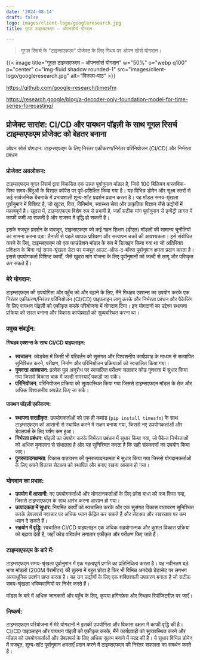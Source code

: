 ```yaml
---
date: '2024-08-14'
draft: false
logo: images/client-logo/googleresearch.jpg
title: गुगल टाइम्सएफएम – ओपनसोर्स योगदान

---
```

> गूगल रिसर्च के "टाइम्सएफएम" प्रोजेक्ट के लिए गिथब पर ओपन सोर्स योगदान।


{{< image title="गूगल टाइम्सएफएम – ओपनसोर्स योगदान" w="50%" o="webp q100" p="center" c="img-fluid shadow rounded-1" src="images/client-logo/googleresearch.jpg" alt="विकल्प-पाठ" >}}

https://github.com/google-research/timesfm

https://research.google/blog/a-decoder-only-foundation-model-for-time-series-forecasting/

## प्रोजेक्ट सारांश: CI/CD और पायथन पॉइज़ी के साथ गूगल रिसर्च टाइम्सएफएम प्रोजेक्ट को बेहतर बनाना

ओपन सोर्स योगदान: टाइम्सएफएम के लिए निरंतर एकीकरण/निरंतर परिनियोजन (CI/CD) और निर्भरता प्रबंधन

### प्रोजेक्ट अवलोकन:

टाइम्सएफएम गूगल रिसर्च द्वारा विकसित एक उन्नत पूर्वानुमान मॉडल है, जिसे 100 बिलियन वास्तविक-विश्व समय-बिंदुओं के विशाल कॉर्पस पर पूर्व-प्रशिक्षित किया गया है। यह विभिन्न डोमेन और सूक्ष्म स्तरों से कई सार्वजनिक बेंचमार्क में प्रभावशाली शून्य-शॉट प्रदर्शन प्रदान करता है। यह मॉडल समय-श्रृंखला पूर्वानुमान में विशिष्ट है, जो खुदरा, वित्त, विनिर्माण, स्वास्थ्य सेवा और प्राकृतिक विज्ञान जैसे उद्योगों में महत्वपूर्ण है। खुदरा में, टाइम्सएफएम विशेष रूप से प्रभावी है, जहाँ सटीक मांग पूर्वानुमान से इन्वेंट्री लागत में काफी कमी आ सकती है और राजस्व में वृद्धि हो सकती है।

इसके मजबूत प्रदर्शन के बावजूद, टाइम्सएफएम को कई गहन शिक्षण (डीएल) मॉडलों की सामान्य चुनौतियों का सामना करना पड़ा: तैनाती से पहले व्यापक प्रशिक्षण और सत्यापन चक्रों की आवश्यकता। इसे संबोधित करने के लिए, टाइम्सएफएम को एक फाउंडेशन मॉडल के रूप में डिज़ाइन किया गया था जो अतिरिक्त प्रशिक्षण के बिना नई समय-श्रृंखला डेटा पर मजबूत आउट-ऑफ-द-बॉक्स पूर्वानुमान क्षमता प्रदान करता है। इससे उपयोगकर्ता विशिष्ट कार्यों, जैसे खुदरा मांग योजना के लिए पूर्वानुमानों को जल्दी से लागू और परिष्कृत कर सकते हैं।

### मेरे योगदान:

टाइम्सएफएम की उपयोगिता और पहुँच को और बढ़ाने के लिए, मैंने गिथहब एक्शन्स का उपयोग करके एक निरंतर एकीकरण/निरंतर परिनियोजन (CI/CD) पाइपलाइन लागू करके और निर्भरता प्रबंधन और पैकेजिंग के लिए पायथन पॉइज़ी को एकीकृत करके परियोजना में योगदान दिया। इन योगदानों का उद्देश्य स्थापना प्रक्रिया को सरल बनाना और विकास कार्यप्रवाहों को सुव्यवस्थित करना था।

### प्रमुख संवर्द्धन:

#### गिथहब एक्शन्स के साथ CI/CD पाइपलाइन:

- **स्वचालन**: कोडबेस में किसी भी परिवर्तन को सुसंगत और विश्वसनीय कार्यप्रवाह के माध्यम से सत्यापित सुनिश्चित करने, परीक्षण, निर्माण और परिनियोजन प्रक्रियाओं को स्वचालित किया गया।
- **गुणवत्ता आश्वासन**: प्रत्येक पुल अनुरोध पर स्वचालित परीक्षण चलाकर कोड गुणवत्ता में सुधार किया गया जिससे विकास चक्र में जल्दी समस्याएँ पकड़ी जा सकें।
- **परिनियोजन**: परिनियोजन प्रक्रिया को सुव्यवस्थित किया गया जिससे टाइम्सएफएम मॉडल के तेज और अधिक विश्वसनीय अपडेट किए जा सकें।

#### पायथन पॉइज़ी एकीकरण:

- **स्थापना सरलीकृत**: उपयोगकर्ताओं को एक ही कमांड (`pip install timesfm`) के साथ टाइम्सएफएम को आसानी से स्थापित करने में सक्षम बनाया गया, जिससे नए उपयोगकर्ताओं और डेवलपर्स के लिए घर्षण कम हुआ।
- **निर्भरता प्रबंधन**: पॉइज़ी का उपयोग करके निर्भरता प्रबंधन में सुधार किया गया, जो पैकेज निर्भरताओं को अधिक कुशलता से संभालता है और यह सुनिश्चित करता है कि सही संस्करणों का उपयोग किया जाए।
- **पुनरुत्पादनक्षमता**: विकास वातावरण की पुनरुत्पादनक्षमता में सुधार किया गया जिससे योगदानकर्ताओं के लिए अपने विकास सेटअप को स्थापित और बनाए रखना आसान हो गया।

### योगदान का प्रभाव:

- **उपयोग में आसानी**: नए उपयोगकर्ताओं और योगदानकर्ताओं के लिए प्रवेश बाधा को कम किया गया, जिससे टाइम्सएफएम के साथ आरंभ करना आसान हो गया।
- **उत्पादकता में सुधार**: नियमित कार्यों को स्वचालित करके और एक सुसंगत विकास वातावरण सुनिश्चित करके डेवलपर्स नवाचार पर अधिक ध्यान केंद्रित कर सकते हैं और सेटअप और रखरखाव पर कम ध्यान दे सकते हैं।
- **सहयोग में वृद्धि**: स्वचालित CI/CD पाइपलाइन एक अधिक सहयोगात्मक और कुशल विकास प्रक्रिया को बढ़ावा देती है, जहाँ कोड परिवर्तन लगातार एकीकृत और परीक्षण किए जाते हैं।

### टाइम्सएफएम के बारे में:

टाइम्सएफएम समय-श्रृंखला पूर्वानुमान में एक महत्वपूर्ण प्रगति का प्रतिनिधित्व करता है। यह नवीनतम बड़े भाषा मॉडलों (200M पैरामीटर) की तुलना में बहुत छोटा है फिर भी विभिन्न अनदेखे डेटासेट पर लगभग अत्याधुनिक प्रदर्शन प्राप्त करता है। यह उन उद्योगों के लिए एक शक्तिशाली उपकरण बनाता है जो सटीक समय-श्रृंखला भविष्यवाणियों पर निर्भर करते हैं।

मॉडल के बारे में अधिक जानकारी और पहुँच के लिए, कृपया हगिंगफ़ेस और गिथहब रिपॉजिटरीज़ पर जाएँ।

### निष्कर्ष:

टाइम्सएफएम परियोजना में मेरे योगदानों ने इसकी उपयोगिता और विकास दक्षता में काफी वृद्धि की है। CI/CD पाइपलाइन और पायथन पॉइज़ी को एकीकृत करके, मैंने कार्यप्रवाहों को सुव्यवस्थित करने और मॉडल को उपयोगकर्ताओं और डेवलपर्स के लिए अधिक सुलभ बनाने में मदद की है। ये सुधार विभिन्न डोमेन में मजबूत, शून्य-शॉट पूर्वानुमान क्षमताएँ प्रदान करने में टाइम्सएफएम की निरंतर सफलता का समर्थन करते हैं।
